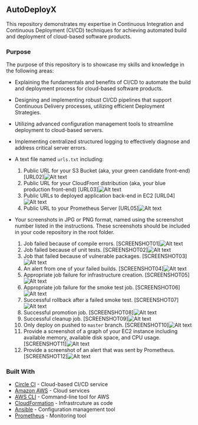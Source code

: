 ## AutoDeployX

This repository demonstrates my expertise in Continuous Integration and Continuous Deployment (CI/CD) techniques for achieving automated build and deployment of cloud-based software products.

### Purpose

The purpose of this repository is to showcase my skills and knowledge in the following areas:

- Explaining the fundamentals and benefits of CI/CD to automate the build and deployment process for cloud-based software products.
- Designing and implementing robust CI/CD pipelines that support Continuous Delivery processes, utilizing efficient Deployment Strategies.
- Utilizing advanced configuration management tools to streamline deployment to cloud-based servers.
- Implementing centralized structured logging to effectively diagnose and address critical server errors.

- A text file named `urls.txt` including:
  1. Public URL for your S3 Bucket (aka, your green candidate front-end) [URL02]![Alt text](URL02_SCREENSHOT.png)
  1. Public URL for your CloudFront distribution (aka, your blue production front-end) [URL03]![Alt text](URL03_SCREENSHOT.png)
  1. Public URLs to deployed application back-end in EC2 [URL04]![Alt text](URL04_SCREENSHOT.png)
  1. Public URL to your Prometheus Server [URL05]![Alt text](URL05_SCREENSHOT.png)
- Your screenshots in JPG or PNG format, named using the screenshot number listed in the instructions. These screenshots should be included in your code repository in the root folder.
  1. Job failed because of compile errors. [SCREENSHOT01]![Alt text](SCREENSHOT01.png)
  1. Job failed because of unit tests. [SCREENSHOT02]![Alt text](SCREENSHOT02.png)
  1. Job that failed because of vulnerable packages. [SCREENSHOT03]![Alt text](SCREENSHOT03.png)
  1. An alert from one of your failed builds. [SCREENSHOT04]![Alt text](SCREENSHOT04.png)
  1. Appropriate job failure for infrastructure creation. [SCREENSHOT05]![Alt text](SCREENSHOT05.png)
  1. Appropriate job failure for the smoke test job. [SCREENSHOT06]![Alt text](SCREENSHOT06.png)
  1. Successful rollback after a failed smoke test. [SCREENSHOT07]  ![Alt text](SCREENSHOT07.png)
  1. Successful promotion job. [SCREENSHOT08]![Alt text](SCREENSHOT08.png)
  1. Successful cleanup job. [SCREENSHOT09]![Alt text](SCREENSHOT09.png)
  1. Only deploy on pushed to `master` branch. [SCREENSHOT10]![Alt text](SCREENSHOT10.png)
  1. Provide a screenshot of a graph of your EC2 instance including available memory, available disk space, and CPU usage. [SCREENSHOT11]![Alt text](SCREENSHOT11.1.png)
  1. Provide a screenshot of an alert that was sent by Prometheus. [SCREENSHOT12]![Alt text](SCREENSHOT12.png)


### Built With

- [Circle CI](www.circleci.com) - Cloud-based CI/CD service
- [Amazon AWS](https://aws.amazon.com/) - Cloud services
- [AWS CLI](https://aws.amazon.com/cli/) - Command-line tool for AWS
- [CloudFormation](https://aws.amazon.com/cloudformation/) - Infrastrcuture as code
- [Ansible](https://www.ansible.com/) - Configuration management tool
- [Prometheus](https://prometheus.io/) - Monitoring tool

